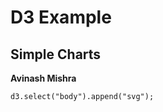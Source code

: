 D3 Example
==============

Simple Charts
--------------

**Avinash Mishra**

    d3.select("body").append("svg");

